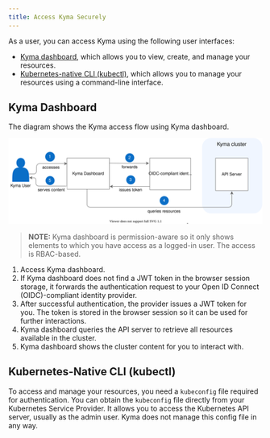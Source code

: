 ```yaml
---
title: Access Kyma Securely
---
```


As a user, you can access Kyma using the following user interfaces:

- [Kyma dashboard](../../01-overview/ui/ui-01-gui.md), which allows you to view, create, and manage your resources.
- [Kubernetes-native CLI (kubectl)](https://kubernetes.io/docs/reference/kubectl/overview/), which allows you to manage your resources using a command-line interface.

## Kyma Dashboard

The diagram shows the Kyma access flow using Kyma dashboard.

![Kyma dashboard](assets/all-kyma-dashboard.svg)

>**NOTE:** Kyma dashboard is permission-aware so it only shows elements to which you have access as a logged-in user. The access is RBAC-based.

1. Access Kyma dashboard.
2. If Kyma dashboard does not find a JWT token in the browser session storage, it forwards the authentication request to your Open ID Connect (OIDC)-compliant identity provider.
3. After successful authentication, the provider issues a JWT token for you. The token is stored in the browser session so it can be used for further interactions.
4. Kyma dashboard queries the API server to retrieve all resources available in the cluster.
5. Kyma dashboard shows the cluster content for you to interact with.

## Kubernetes-Native CLI (kubectl)

To access and manage your resources, you need a `kubeconfig` file required for authentication. 
You can obtain the `kubeconfig` file directly from your Kubernetes Service Provider. It allows you to access the Kubernetes API server, usually as the admin user. Kyma does not manage this config file in any way.
